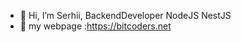 - 👋 Hi, I’m Serhii, BackendDeveloper
NodeJS NestJS
- 👀 my webpage :https://bitcoders.net

<!---
vladimirovsk/vladimirovsk is a ✨ special ✨ repository because its `README.md` (this file) appears on your GitHub profile.
You can click the Preview link to take a look at your changes.
--->
